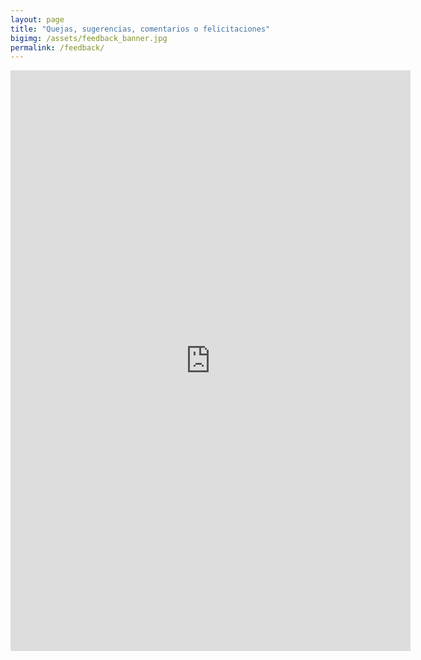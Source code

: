 ```yaml
---
layout: page
title: "Quejas, sugerencias, comentarios o felicitaciones"
bigimg: /assets/feedback_banner.jpg
permalink: /feedback/
---
```



<iframe src="https://docs.google.com/forms/d/e/1FAIpQLSf6lJKvKmI8CPD8tMTaDaUznoiD5V9j8XGnY4GZP5MbRF3gPQ/viewform?embedded=true" width="640" height="929" frameborder="0" marginheight="0" marginwidth="0">Cargando…</iframe>

